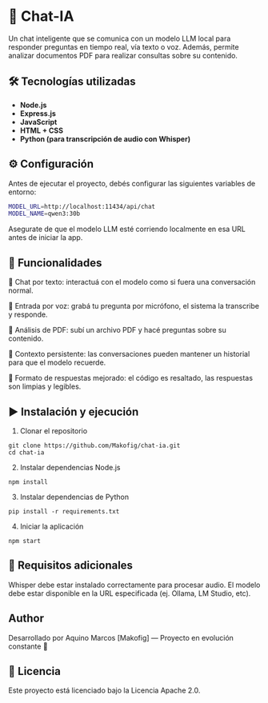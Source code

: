 # 🤖 Chat-IA

Un chat inteligente que se comunica con un modelo LLM local para responder preguntas en tiempo real, vía texto o voz. Además, permite analizar documentos PDF para realizar consultas sobre su contenido.

## 🛠️ Tecnologías utilizadas

- **Node.js**  
- **Express.js**
- **JavaScript**
- **HTML + CSS**
- **Python (para transcripción de audio con Whisper)**

## ⚙️ Configuración

Antes de ejecutar el proyecto, debés configurar las siguientes variables de entorno:

```bash
MODEL_URL=http://localhost:11434/api/chat
MODEL_NAME=qwen3:30b
```
Asegurate de que el modelo LLM esté corriendo localmente en esa URL antes de iniciar la app.

## 🔑 Funcionalidades

💬 Chat por texto: interactuá con el modelo como si fuera una conversación normal.

🎤 Entrada por voz: grabá tu pregunta por micrófono, el sistema la transcribe y responde.

📄 Análisis de PDF: subí un archivo PDF y hacé preguntas sobre su contenido.

🧠 Contexto persistente: las conversaciones pueden mantener un historial para que el modelo recuerde.

🧰 Formato de respuestas mejorado: el código es resaltado, las respuestas son limpias y legibles.

## ▶️ Instalación y ejecución
1. Clonar el repositorio
```
git clone https://github.com/Makofig/chat-ia.git
cd chat-ia
```
2. Instalar dependencias Node.js
```
npm install
```
3. Instalar dependencias de Python
```
pip install -r requirements.txt
```
4. Iniciar la aplicación
```
npm start
```

## 🧪 Requisitos adicionales

Whisper debe estar instalado correctamente para procesar audio.
El modelo debe estar disponible en la URL especificada (ej. Ollama, LM Studio, etc).

## Author 
Desarrollado por Aquino Marcos [Makofig] — Proyecto en evolución constante 🚀

## 📄 Licencia
Este proyecto está licenciado bajo la Licencia Apache 2.0.
